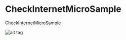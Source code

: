 CheckInternetMicroSample
========================

CheckInternetMicroSample

![alt tag](https://s3.amazonaws.com/microSamples/IMG_20131128_180446.png "Screenshot")
